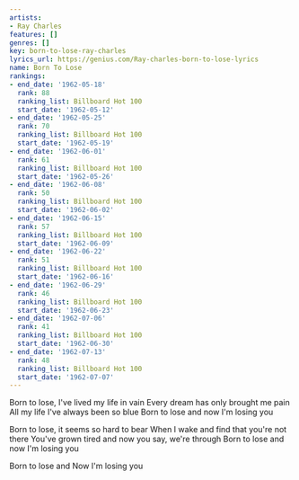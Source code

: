 ```yaml
---
artists:
- Ray Charles
features: []
genres: []
key: born-to-lose-ray-charles
lyrics_url: https://genius.com/Ray-charles-born-to-lose-lyrics
name: Born To Lose
rankings:
- end_date: '1962-05-18'
  rank: 88
  ranking_list: Billboard Hot 100
  start_date: '1962-05-12'
- end_date: '1962-05-25'
  rank: 70
  ranking_list: Billboard Hot 100
  start_date: '1962-05-19'
- end_date: '1962-06-01'
  rank: 61
  ranking_list: Billboard Hot 100
  start_date: '1962-05-26'
- end_date: '1962-06-08'
  rank: 50
  ranking_list: Billboard Hot 100
  start_date: '1962-06-02'
- end_date: '1962-06-15'
  rank: 57
  ranking_list: Billboard Hot 100
  start_date: '1962-06-09'
- end_date: '1962-06-22'
  rank: 51
  ranking_list: Billboard Hot 100
  start_date: '1962-06-16'
- end_date: '1962-06-29'
  rank: 46
  ranking_list: Billboard Hot 100
  start_date: '1962-06-23'
- end_date: '1962-07-06'
  rank: 41
  ranking_list: Billboard Hot 100
  start_date: '1962-06-30'
- end_date: '1962-07-13'
  rank: 48
  ranking_list: Billboard Hot 100
  start_date: '1962-07-07'
---
```

Born to lose, I've lived my life in vain
Every dream has only brought me pain
All my life I've always been so blue
Born to lose and now I'm losing you


Born to lose, it seems so hard to bear
When I wake and find that you're not there
You've grown tired and now you say, we're through
Born to lose and now I'm losing you

Born to lose and
Now I'm losing you
